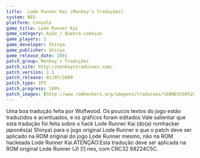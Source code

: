 ```yaml
---
title:  Lode Runner Kai (Monkey's Traduções)
system: NES
platform: Console
game_title: Lode Runner Kai
game_category: Ação / Quebra-cabeças
game_players: 2
game_developer: Shinya
game_publisher: Shinya
game_release_date: 2001
patch_group: Monkey's Traduções
patch_site: http://monkeystraducoes.com/
patch_version: 1.1
patch_release: 02/07/2009
patch_type: IPS
patch_progress: 100%
patch_images: [http://www.romhackers.org/imagens/traducoes/%5BNES%5D%20Lode%20Runner%20Kai%20-%20Monkey's%20Tradu%C3%A7%C3%B5es%20-%201.png,http://www.romhackers.org/imagens/traducoes/%5BNES%5D%20Lode%20Runner%20Kai%20-%20Monkey's%20Tradu%C3%A7%C3%B5es%20-%202.png,http://www.romhackers.org/imagens/traducoes/%5BNES%5D%20Lode%20Runner%20Kai%20-%20Monkey's%20Tradu%C3%A7%C3%B5es%20-%203.png]
---
```

Uma boa tradução feita por Wolfwood. Os poucos textos do jogo estão traduzidos e acentuados, e os gráficos foram editados.Vale salientar que esta tradução foi feita sobre o hack Lode Runner Kai (do(a) romhacker japonês(a) Shinya) para o jogo original Lode Runner e que o patch deve ser aplicado na ROM original do jogo Lode Runner mesmo, não na ROM hackeada Lode Runner Kai.ATENÇÃO:Esta tradução deve ser aplicada na ROM original Lode Runner (J) [!].nes, com CRC32 68224C5C.